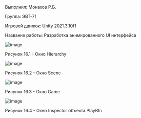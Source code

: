 Выполнил: Монахов Р.Б.

Группа: ЭВТ-71

Игровой движок: Unity 2021.3.10f1

Название работы: Разработка анимированного UI интерфейса

![image](https://user-images.githubusercontent.com/119486614/205432502-cd83cbf9-6ad7-4786-9d19-f359f4322ca3.png)

Рисунок 16.1 - Окно Hierarchy

![image](https://user-images.githubusercontent.com/119486614/205432524-7ce24112-e4f1-49c7-8a23-5aa636b99067.png)

Рисунок 16.2 - Окно Scene

![image](https://user-images.githubusercontent.com/119486614/205432531-c0c95588-3adb-4e84-8355-6a81d4247b5f.png)

Рисунок 16.3 - Окно Game

![image](https://user-images.githubusercontent.com/119486614/205432556-ac203177-0c8b-4ee3-9c81-db7b930c43cd.png)

Рисунок 16.4 - Окно Inspector объекта PlayBtn
